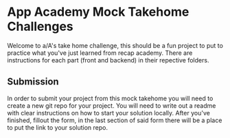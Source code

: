 # App Academy Mock Takehome Challenges

Welcome to a/A's take home challenge, this should be a fun project to put to practice what you've just learned from recap academy.
There are instructions for each part (front and backend) in their repective folders.

## Submission
In order to submit your project from this mock takehome you will need to create a new git repo for your project. You will need to write out a readme with clear instructions on how to start your solution locally. After you've finished, fillout the form, in the last section of said form there will be a place to put the link to your solution repo.